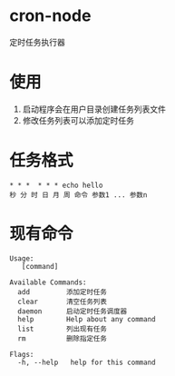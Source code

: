 # cron-node
定时任务执行器

# 使用
1. 启动程序会在用户目录创建任务列表文件
2. 修改任务列表可以添加定时任务

# 任务格式
```
* * *  * * * echo hello
秒 分 时 日 月 周 命令 参数1 ... 参数n
```

# 现有命令
```
Usage:
   [command]

Available Commands:
  add         添加定时任务
  clear       清空任务列表
  daemon      启动定时任务调度器
  help        Help about any command
  list        列出现有任务
  rm          删除指定任务

Flags:
  -h, --help   help for this command

```
